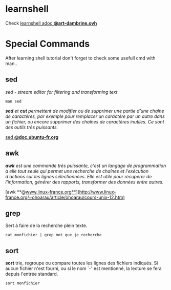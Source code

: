 # learnshell

Check [learnshell adoc **@art-dambrine.ovh**](https://art-dambrine.ovh/asciidoc/docs/Learnshell.html)


# Special Commands 

After learning shell tutorial don't forget to check some usefull cmd with man..

## sed
*sed - stream editor for filtering and transforming text*

	man sed
    
***sed** et **cut** permettent de modifier ou de supprimer une partie d’une chaîne de caractères, par exemple pour remplacer un caractère par un autre dans un fichier, ou encore supprimer des chaînes de caractères inutiles. Ce sont des outils très puissants.*

[sed **@doc.ubuntu-fr.org**](https://doc.ubuntu-fr.org/sed)
       
## awk

***awk** est une commande très puissante, c'est un langage de programmation a elle tout seule qui permet une recherche de chaînes et l'exécution d'actions sur les lignes sélectionnées. Elle est utile pour récuperer de l'information, générer des rapports, transformer des données entre autres.*

[awk **@www.linux-france.org**](http://www.linux-france.org/~ohoarau/article/ohoarau/cours-unix-12.htm)


## grep

Sert à faire de la recherche plein texte.

	cat monfichier | grep mot_que_je_recherche

## sort

**sort**  trie,  regroupe  ou  compare  toutes  les lignes des
       fichiers indiqués.  Si aucun fichier n'est fourni,  ou  si
       le  nom  `-'  est  mentionné,  la  lecture  se fera depuis
       l'entrée standard.

	sort monfichier

